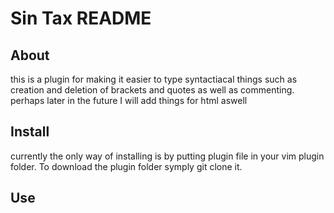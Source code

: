 # Sin Tax README

## About
this is a plugin for making it easier to type syntactiacal things such as creation and deletion of brackets and quotes as well as commenting. perhaps later in the future I will add things for html aswell

## Install
currently the only way of installing is by putting plugin file in your vim plugin folder. To download the plugin folder symply git clone it.

## Use 

